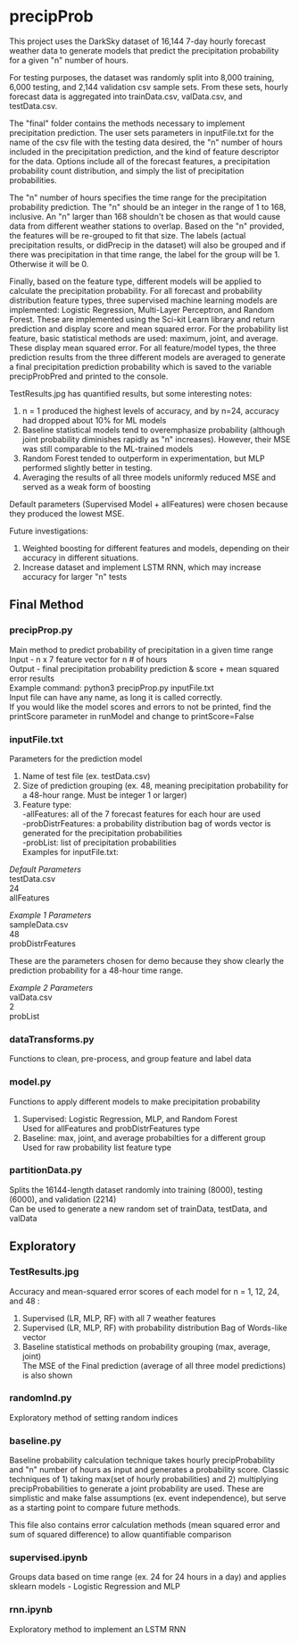 # precipProb

This project uses the DarkSky dataset of 16,144 7-day hourly forecast weather data to generate models that predict the precipitation probability for a given "n" number of hours. <br>

For testing purposes, the dataset was randomly split into 8,000 training, 6,000 testing, and 2,144 validation csv sample sets. From these sets, hourly forecast data is aggregated into trainData.csv, valData.csv, and testData.csv. <br>

The "final" folder contains the methods necessary to implement precipitation prediction. The user sets parameters in inputFile.txt for the name of the csv file with the testing data desired, the "n" number of hours included in the precipitation prediction, and the kind of feature descriptor for the data. Options include all of the forecast features, a precipitation probability count distribution, and simply the list of precipitation probabilities. <br>

The "n" number of hours specifies the time range for the precipitation probability prediction. The "n" should be an integer in the range of 1 to 168, inclusive. An "n" larger than 168 shouldn't be chosen as that would cause data from different weather stations to overlap. Based on the "n" provided, the features will be re-grouped to fit that size. The labels (actual precipitation results, or didPrecip in the dataset) will also be grouped and if there was precipitation in that time range, the label for the group will be 1. Otherwise it will be 0. <br>

Finally, based on the feature type, different models will be applied to calculate the precipitation probability. For all forecast and probability distribution feature types, three supervised machine learning models are implemented: Logistic Regression, Multi-Layer Perceptron, and Random Forest. These are implemented using the Sci-kit Learn library and return prediction and display score and mean squared error. For the probability list feature, basic statistical methods are used: maximum, joint, and average. These display mean squared error. For all feature/model types, the three prediction results from the three different models are averaged to generate a final precipitation prediction probability which is saved to the variable precipProbPred and printed to the console. <br>

TestResults.jpg has quantified results, but some interesting notes: <br>
1. n = 1 produced the highest levels of accuracy, and by n=24, accuracy had dropped about 10% for ML models
2. Baseline statistical models tend to overemphasize probability (although joint probability diminishes rapidly as "n" increases). However, their MSE was still comparable to the ML-trained models <br>
3. Random Forest tended to outperform in experimentation, but MLP performed slightly better in testing. <br>
4. Averaging the results of all three models uniformly reduced MSE and served as a weak form of boosting <br>

Default parameters (Supervised Model + allFeatures) were chosen because they produced the lowest MSE.

Future investigations: <br>
1. Weighted boosting for different features and models, depending on their accuracy in different situations. <br>
2. Increase dataset and implement LSTM RNN, which may increase accuracy for larger "n" tests <br>

## Final Method

### precipProp.py
Main method to predict probability of precipitation in a given time range <br>
Input - n x 7 feature vector for n # of hours <br>
Output - final precipitation probability prediction & score + mean squared error results <br>
Example command: python3 precipProp.py inputFile.txt <br>
Input file can have any name, as long it is called correctly. <br>
If you would like the model scores and errors to not be printed, find the printScore parameter in runModel and change to printScore=False <br>

### inputFile.txt
Parameters for the prediction model <br>
1. Name of test file (ex. testData.csv) <br>
2. Size of prediction grouping (ex. 48, meaning precipitation probability for a 48-hour range. Must be integer 1 or larger) <br>
3. Feature type: <br>
   -allFeatures: all of the 7 forecast features for each hour are used <br>
   -probDistrFeatures: a probability distribution bag of words vector is generated for the precipitation probabilities <br>
   -probList: list of precipitation probabilities <br>
Examples for inputFile.txt: <br>

*Default Parameters* <br>
testData.csv <br>
24 <br>
allFeatures <br>

*Example 1 Parameters* <br>
sampleData.csv <br>
48 <br>
probDistrFeatures <br>

These are the parameters chosen for demo because they show clearly the prediction probability for a 48-hour time range. <br>

*Example 2 Parameters* <br>
valData.csv <br>
2 <br>
probList <br>

### dataTransforms.py
Functions to clean, pre-process, and group feature and label data

### model.py
Functions to apply different models to make precipitation probability <br>
1. Supervised: Logistic Regression, MLP, and Random Forest <br>
   Used for allFeatures and probDistrFeatures type <br>
2. Baseline: max, joint, and average probabilties for a different group <br>
   Used for raw probability list feature type <br>

### partitionData.py
Splits the 16144-length dataset randomly into training (8000), testing (6000), and validation (2214) <br>
Can be used to generate a new random set of trainData, testData, and valData

## Exploratory

### TestResults.jpg
Accuracy and mean-squared error scores of each model for n = 1, 12, 24, and 48 :<br>
1. Supervised (LR, MLP, RF) with all 7 weather features <br>
2. Supervised (LR, MLP, RF) with probability distribution Bag of Words-like vector <br>
3. Baseline statistical methods on probability grouping (max, average, joint) <br>
The MSE of the Final prediction (average of all three model predictions) is also shown <br>

### randomInd.py
Exploratory method of setting random indices

### baseline.py
Baseline probability calculation technique takes hourly precipProbability and "n" number of hours as input and generates a probability score. Classic techniques of 1) taking max(set of hourly probabilities) and 2) multiplying precipProbabilities to generate a joint probability are used. These are simplistic and make false assumptions (ex. event independence), but serve as a starting point to compare future methods. 

This file also contains error calculation methods (mean squared error and sum of squared difference) to allow quantifiable comparison

### supervised.ipynb
Groups data based on time range (ex. 24 for 24 hours in a day) and applies sklearn models -  Logistic Regression and MLP

### rnn.ipynb
Exploratory method to implement an LSTM RNN
